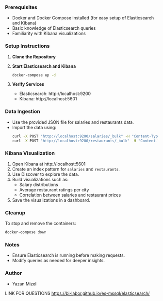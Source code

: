 ### Prerequisites
- Docker and Docker Compose installed (for easy setup of Elasticsearch and Kibana)
- Basic knowledge of Elasticsearch queries
- Familiarity with Kibana visualizations

### Setup Instructions
1. **Clone the Repository**

2. **Start Elasticsearch and Kibana**
   ```sh
   docker-compose up -d
   ```
3. **Verify Services**
   - Elasticsearch: http://localhost:9200
   - Kibana: http://localhost:5601

### Data Ingestion
- Use the provided JSON file for salaries and restaurants data.
- Import the data using:
  ```sh
  curl -X POST "http://localhost:9200/salaries/_bulk" -H "Content-Type: application/json" --data-binary @salaries.json
  curl -X POST "http://localhost:9200/restaurants/_bulk" -H "Content-Type: application/json" --data-binary @restaurants.json
  ```



### Kibana Visualization
1. Open Kibana at http://localhost:5601
2. Create an index pattern for `salaries` and `restaurants`.
3. Use Discover to explore the data.
4. Build visualizations such as:
   - Salary distributions
   - Average restaurant ratings per city
   - Correlation between salaries and restaurant prices
5. Save the visualizations in a dashboard.

### Cleanup
To stop and remove the containers:
```sh
docker-compose down
```

### Notes
- Ensure Elasticsearch is running before making requests.
- Modify queries as needed for deeper insights.

### Author
- Yazan Mizel

LINK FOR QUESTIONS
https://bi-labor.github.io/es-mssql/elasticsearch/

